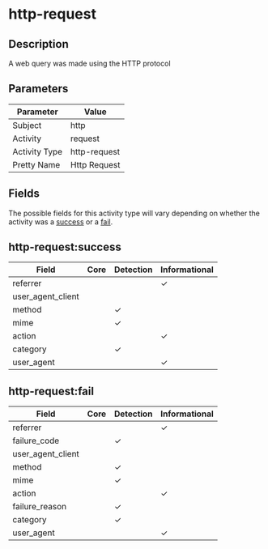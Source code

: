 http-request
============

Description
-----------
A web query was made using the HTTP protocol

Parameters
----------
| Parameter     | Value        |
| ------------- | ------------ |
| Subject       | http         |
| Activity      | request      |
| Activity Type | http-request |
| Pretty Name   | Http Request |


Fields
------

The possible fields for this activity type will vary depending on whether the activity was a [success](#http-requestsuccess) or a [fail](#http-requestfail).


http-request:success
--------------------

| Field             | Core | Detection | Informational |
| ----------------- | ---- | --------- | ------------- |
| referrer          |      |           | &#10003;      |
| user_agent_client |      |           |               |
| method            |      | &#10003;  |               |
| mime              |      | &#10003;  |               |
| action            |      |           | &#10003;      |
| category          |      | &#10003;  |               |
| user_agent        |      |           | &#10003;      |

http-request:fail
-----------------

| Field             | Core | Detection | Informational |
| ----------------- | ---- | --------- | ------------- |
| referrer          |      |           | &#10003;      |
| failure_code      |      | &#10003;  |               |
| user_agent_client |      |           |               |
| method            |      | &#10003;  |               |
| mime              |      | &#10003;  |               |
| action            |      |           | &#10003;      |
| failure_reason    |      | &#10003;  |               |
| category          |      | &#10003;  |               |
| user_agent        |      |           | &#10003;      |